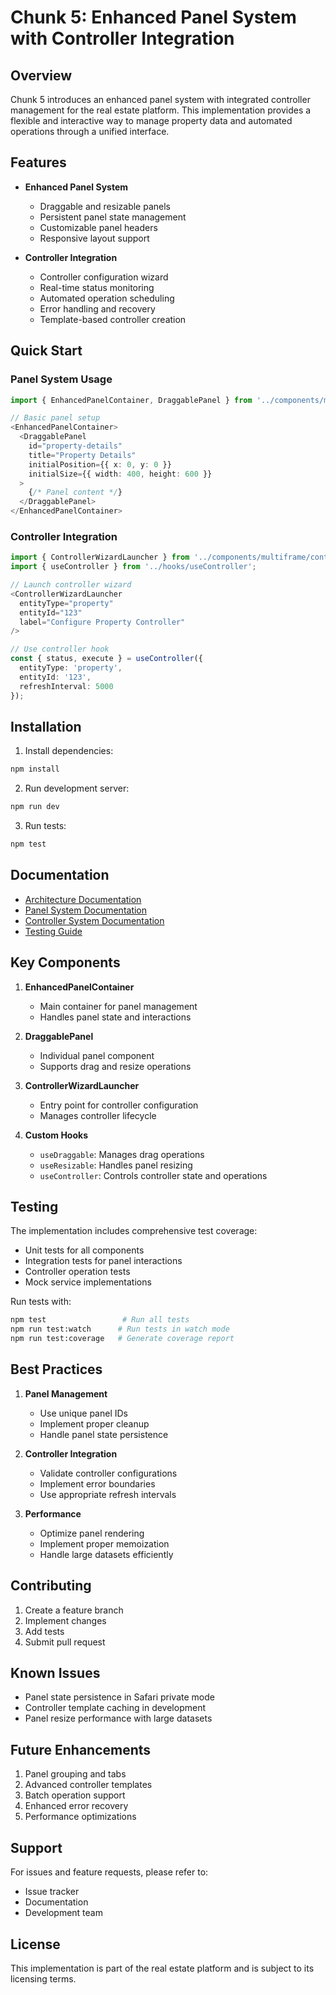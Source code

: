 # Chunk 5: Enhanced Panel System with Controller Integration

## Overview
Chunk 5 introduces an enhanced panel system with integrated controller management for the real estate platform. This implementation provides a flexible and interactive way to manage property data and automated operations through a unified interface.

## Features
- **Enhanced Panel System**
  - Draggable and resizable panels
  - Persistent panel state management
  - Customizable panel headers
  - Responsive layout support

- **Controller Integration**
  - Controller configuration wizard
  - Real-time status monitoring
  - Automated operation scheduling
  - Error handling and recovery
  - Template-based controller creation

## Quick Start

### Panel System Usage
```typescript
import { EnhancedPanelContainer, DraggablePanel } from '../components/multiframe';

// Basic panel setup
<EnhancedPanelContainer>
  <DraggablePanel
    id="property-details"
    title="Property Details"
    initialPosition={{ x: 0, y: 0 }}
    initialSize={{ width: 400, height: 600 }}
  >
    {/* Panel content */}
  </DraggablePanel>
</EnhancedPanelContainer>
```

### Controller Integration
```typescript
import { ControllerWizardLauncher } from '../components/multiframe/controllers';
import { useController } from '../hooks/useController';

// Launch controller wizard
<ControllerWizardLauncher
  entityType="property"
  entityId="123"
  label="Configure Property Controller"
/>

// Use controller hook
const { status, execute } = useController({
  entityType: 'property',
  entityId: '123',
  refreshInterval: 5000
});
```

## Installation
1. Install dependencies:
```bash
npm install
```

2. Run development server:
```bash
npm run dev
```

3. Run tests:
```bash
npm test
```

## Documentation
- [Architecture Documentation](./architecture.md)
- [Panel System Documentation](./panels.md)
- [Controller System Documentation](./controllers.md)
- [Testing Guide](./testing.md)

## Key Components
1. **EnhancedPanelContainer**
   - Main container for panel management
   - Handles panel state and interactions

2. **DraggablePanel**
   - Individual panel component
   - Supports drag and resize operations

3. **ControllerWizardLauncher**
   - Entry point for controller configuration
   - Manages controller lifecycle

4. **Custom Hooks**
   - `useDraggable`: Manages drag operations
   - `useResizable`: Handles panel resizing
   - `useController`: Controls controller state and operations

## Testing
The implementation includes comprehensive test coverage:
- Unit tests for all components
- Integration tests for panel interactions
- Controller operation tests
- Mock service implementations

Run tests with:
```bash
npm test                 # Run all tests
npm run test:watch      # Run tests in watch mode
npm run test:coverage   # Generate coverage report
```

## Best Practices
1. **Panel Management**
   - Use unique panel IDs
   - Implement proper cleanup
   - Handle panel state persistence

2. **Controller Integration**
   - Validate controller configurations
   - Implement error boundaries
   - Use appropriate refresh intervals

3. **Performance**
   - Optimize panel rendering
   - Implement proper memoization
   - Handle large datasets efficiently

## Contributing
1. Create a feature branch
2. Implement changes
3. Add tests
4. Submit pull request

## Known Issues
- Panel state persistence in Safari private mode
- Controller template caching in development
- Panel resize performance with large datasets

## Future Enhancements
1. Panel grouping and tabs
2. Advanced controller templates
3. Batch operation support
4. Enhanced error recovery
5. Performance optimizations

## Support
For issues and feature requests, please refer to:
- Issue tracker
- Documentation
- Development team

## License
This implementation is part of the real estate platform and is subject to its licensing terms. 